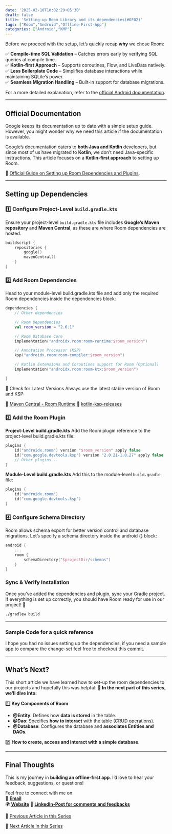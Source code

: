 ```yaml
---
date: '2025-02-10T10:02:29+05:30' 
draft: false
title: 'Setting-up Room Library and its dependencies(#OF02)'
tags: ["Room","Android","Offline-First-App"]
categories: ["Android","KMP"]
---
```


Before we proceed with the setup, let’s quickly recap **why** we chose Room:

✅ **Compile-time SQL Validation** – Catches errors early by verifying SQL queries at compile time.  
✅ **Kotlin-first Approach** – Supports coroutines, Flow, and LiveData natively.  
✅ **Less Boilerplate Code** – Simplifies database interactions while maintaining SQLite’s power.  
✅ **Seamless Migration Handling** – Built-in support for database migrations.  

For a more detailed explanation, refer to the [official Android documentation](https://developer.android.com/training/data-storage/room).  

---

## Official Documentation

Google keeps its documentation up to date with a simple setup guide. However, you might wonder why we need this article if the documentation is available.  

Google’s documentation caters to **both Java and Kotlin** developers, but since most of us have migrated to **Kotlin**, we don’t need Java-specific instructions. This article focuses on a **Kotlin-first approach** to setting up Room.

📖 [Official Guide on Setting up Room Dependencies and Plugins](https://developer.android.com/jetpack/androidx/releases/room).  

---

## Setting up Dependencies

### 1️⃣ Configure Project-Level `build.gradle.kts`  

Ensure your project-level `build.gradle.kts` file includes **Google’s Maven repository** and **Maven Central**, as these are where Room dependencies are hosted.

```kotlin
buildscript {
    repositories {
        google()
        mavenCentral()
    }
}
```

### 2️⃣ Add Room Dependencies

Head to your module-level build.gradle.kts file and add only the required Room dependencies inside the dependencies block:

```kotlin
dependencies {
    // Other dependencies 

    // Room Dependencies
    val room_version = "2.6.1"

    // Room Database Core
    implementation("androidx.room:room-runtime:$room_version")

    // Annotation Processor (KSP)
    ksp("androidx.room:room-compiler:$room_version")

    // Kotlin Extensions and Coroutines support for Room (Optional)
    implementation("androidx.room:room-ktx:$room_version")

}
```

🔎 Check for Latest Versions
Always use the latest stable version of Room and KSP:

📌 [Maven Central - Room Runtime](https://mvnrepository.com/artifact/androidx.room/room-runtime)
📌 [kotlin-ksp-releases](https://github.com/google/ksp/releases)

### 3️⃣ Add the Room Plugin

**Project-Level build.gradle.kts**
Add the Room plugin reference to the project-level build.gradle.kts file:

```kotlin
plugins {
    id("androidx.room") version "$room_version" apply false 
    id("com.google.devtools.ksp") version "2.0.21-1.0.27" apply false 
    // Other plugins...
}
```

**Module-Level build.gradle.kts**
Add this to the module-level `build.gradle` file:

```kotlin
plugins {
    id("androidx.room")
    id("com.google.devtools.ksp")
}
```

### 4️⃣ Configure Schema Directory

Room allows schema export for better version control and database migrations. Let’s specify a schema directory inside the android {} block:

```kotlin
android {
    ...
    room {
        schemaDirectory("$projectDir/schemas")
    }
}
```

### Sync & Verify Installation

Once you’ve added the dependencies and plugin, sync your Gradle project. If everything is set up correctly, you should have Room ready for use in our project! 🎉

```bash
./gradlew build 
```

---

### Sample Code for a quick reference

I hope you had no issues setting up the dependencies, if you need a sample app to compare the change-set feel free to checkout this [commit](https://github.com/Eganathan/jotters-space-android/commit/92613b0b3f1e08709b94752a5276d6031466e16a).

---

## **What’s Next?**  

This short article we have learned how to set-up the room dependencies to our projects and hopefully this was helpful:
📌 **In the next part of this series, we’ll dive into:**  

1️⃣ **Key Components of Room**

- **@Entity**: Defines how **data is stored** in the table.  
- **@Dao**: Specifies **how to interact** with the table (CRUD operations).  
- **@Database**: Configures the database and **associates Entities and DAOs**.

2️⃣ **How to create, access and interact with a simple database**.

---
## **Final Thoughts**  

This is my journey in **building an offline-first app**. I’d love to hear your feedback, suggestions, or questions!  

Feel free to connect with me on:  
📩 **[Email](mailto:mail@eknath.dev)**  
🌍 **[Website](https://eknath.dev)** 
💫 **[LinkedIn-Post for comments and feedbacks](https://www.linkedin.com/posts/eganathan_offlinefirstandroid-offlinefirst-android-activity-7294912159627546624-TG77?utm_source=share&utm_medium=member_desktop&rcm=ACoAABYcOpgBgvDfy-0uUjfX0HTNqzzLfKZQAQU)** 

🔖 [Previous Article in this Series](https://md.eknath.dev/posts/upgrading-your-app-to-offline-first-with-room-part-1/)

🔖 [Next Article in this Series](https://md.eknath.dev/posts/upgrading-your-app-to-offline-first-with-room-part-3/)
